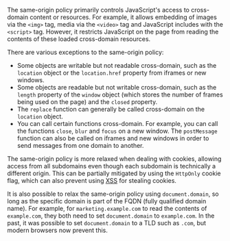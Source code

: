 The same-origin policy primarily controls JavaScript's access to cross-domain content or resources. For example, it allows embedding of images via the `<img>` tag, media via the `<video>` tag and JavaScript includes with the `<script>` tag. However, it restricts JavaScript on the page from reading the contents of these loaded cross-domain resources.

There are various exceptions to the same-origin policy:
- Some objects are writable but not readable cross-domain, such as the `location` object or the `location.href` property from iframes or new windows.
- Some objects are readable but not writable cross-domain, such as the `length` property of the `window` object (which stores the number of frames being used on the page) and the `closed` property.
- The `replace` function can generally be called cross-domain on the `location` object.
- You can call certain functions cross-domain. For example, you can call the functions `close`, `blur` and `focus` on a new window. The `postMessage` function can also be called on iframes and new windows in order to send messages from one domain to another.

The same-origin policy is more relaxed when dealing with cookies, allowing access from all subdomains even though each subdomain is technically a different origin. This can be partially mitigated by using the `HttpOnly` cookie flag, which can also prevent using [XSS](obsidian://open?vault=security-notes&file=Offensive%20Security%2FWeb%20Application%20Security%2FClient-side%20Vulnerabilities%2FCross-Site%20Scripting%2FIntroduction) for stealing cookies.

It is also possible to relax the same-origin policy using `document.domain`, so long as the specific domain is part of the FQDN (fully qualified domain name). For example, for `marketing.example.com` to read the contents of `example.com`, they both need to set `document.domain` to `example.com`. In the past, it was possible to set `document.domain` to a TLD such as `.com`, but modern browsers now prevent this.